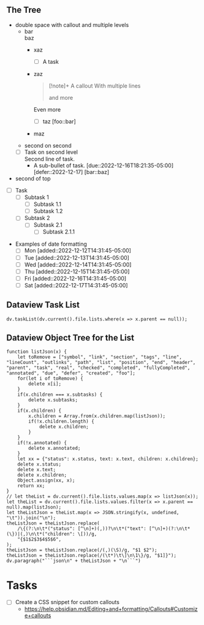 ## The Tree

- double space with callout and multiple levels
	- bar \
	  baz
		- xaz
			- [ ] A task
		- zaz

		  > [!note]+ A callout
		  > With multiple lines
		  >
		  > and more

		  Even more
			- [ ] taz [foo::bar]
		- maz
	- second on second
	- [ ] Task on second level \
	      Second line of task.
		- A sub-bullet of task. [due::2022-12-16T18:21:35-05:00] [defer::2022-12-17] [bar::baz]
- second of top
- [ ] Task
	- [ ] Subtask 1
		- [ ] Subtask 1.1
		- [ ] Subtask 1.2
	- [ ] Subtask 2
		- [ ] Subtask 2.1
			- [ ] Subtask 2.1.1
- Examples of date formatting
	- [ ] Mon [added::2022-12-12T14:31:45-05:00]
	- [ ] Tue [added::2022-12-13T14:31:45-05:00]
	- [ ] Wed [added::2022-12-14T14:31:45-05:00]
	- [ ] Thu [added::2022-12-15T14:31:45-05:00]
	- [ ] Fri [added::2022-12-16T14:31:45-05:00]
	- [ ] Sat [added::2022-12-17T14:31:45-05:00]

## Dataview Task List

```dataviewjs
dv.taskList(dv.current().file.lists.where(x => x.parent == null));
```

## Dataview Object Tree for the List

```dataviewjs
function listJson(x) {
	let toRemove = ["symbol", "link", "section", "tags", "line", "lineCount", "outlinks", "path", "list", "position", "end", "header", "parent", "task", "real", "checked", "completed", "fullyCompleted", "annotated", "due", "defer", "created", "foo"];
	for(let i of toRemove) {
		delete x[i];
	}
	if(x.children === x.subtasks) {
		delete x.subtasks;
	}
	if(x.children) {
		x.children = Array.from(x.children.map(listJson));
		if(!x.children.length) {
			delete x.children;
		}
	}
	if(!x.annotated) {
		delete x.annotated;
	}
	let xx = {"status": x.status, text: x.text, children: x.children};
	delete x.status;
	delete x.text;
	delete x.children;
	Object.assign(xx, x);
	return xx;
}
// let theList = dv.current().file.lists.values.map(x => listJson(x));
let theList = dv.current().file.lists.values.filter(x => x.parent == null).map(listJson);
let theListJson = theList.map(x => JSON.stringify(x, undefined, "\t")).join("\n");
theListJson = theListJson.replace(
	/\{(?:\n\t*("status": [^\n]+)(,))?\n\t*("text": [^\n]+)(?:\n\t*(\})|(,)\n\t*("children": \[))/g,
	"{$1$2$3$4$5$6",
);
theListJson = theListJson.replace(/(,)(\S)/g, "$1 $2");
theListJson = theListJson.replace(/(\t*)\t\]\n\1\}/g, "$1]}");
dv.paragraph("```json\n" + theListJson + "\n```")
```

# Tasks

- [ ] Create a CSS snippet for custom callouts
	- https://help.obsidian.md/Editing+and+formatting/Callouts#Customize+callouts
